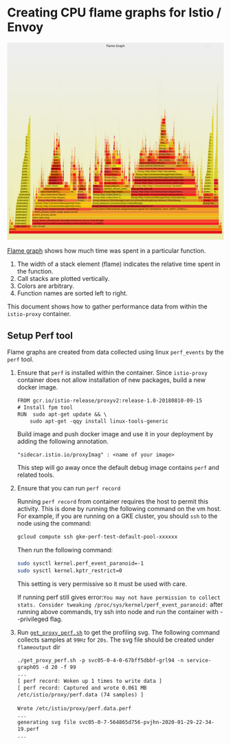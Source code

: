 # Creating CPU flame graphs for Istio / Envoy

![example](example_flame_graph/example_flagmegraph.svg)

[Flame graph](http://www.brendangregg.com/perf.html#FlameGraphs) shows how much time was spent in a particular function.
1. The width of a stack element (flame) indicates the relative time spent in the function.
1. Call stacks are plotted vertically.
1. Colors are arbitrary.
1. Function names are sorted left to right.

This document shows how to gather performance data from within the `istio-proxy` container.

## Setup Perf tool

Flame graphs are created from data collected using linux `perf_events` by the `perf` tool.

1. Ensure that `perf` is installed within the container.
   Since `istio-proxy` container does not allow installation of new packages, build a new docker image.

    ```plain
    FROM gcr.io/istio-release/proxyv2:release-1.0-20180810-09-15
    # Install fpm tool
    RUN  sudo apt-get update && \
        sudo apt-get -qqy install linux-tools-generic
    ```

    Build image and push docker image and use it in your deployment by adding the following annotation.

    ```plain
    "sidecar.istio.io/proxyImag" : <name of your image>
    ```

    This step will go away once the default debug image contains `perf` and related tools.

1. Ensure that you can run `perf record`

    Running `perf record` from container requires the host to permit this activity. This is done by running the following command on the vm host.
    For example, if you are running on a GKE cluster, you should `ssh` to the node using the command:

    ```bash
    gcloud compute ssh gke-perf-test-default-pool-xxxxxx
    ```

    Then run the following command:

    ```bash
    sudo sysctl kernel.perf_event_paranoid=-1
    sudo sysctl kernel.kptr_restrict=0
    ```

    This setting is very permissive so it must be used with care.

    If running perf still gives error:```You may not have permission to collect stats. Consider tweaking /proc/sys/kernel/perf_event_paranoid:```
    after running above commands, try ssh into node and run the container with --privileged flag.

1. Run [`get_proxy_perf.sh`](get_proxy_perf.sh) to get the profiling svg. The following command collects samples at `99Hz` for `20s`. The svg file should be created under `flameoutput` dir

    ```plain
    ./get_proxy_perf.sh -p svc05-0-4-0-67bff5dbbf-grl94 -n service-graph05 -d 20 -f 99
    ...
    [ perf record: Woken up 1 times to write data ]
    [ perf record: Captured and wrote 0.061 MB /etc/istio/proxy/perf.data (74 samples) ]

    Wrote /etc/istio/proxy/perf.data.perf
    ...
    generating svg file svc05-0-7-564865d756-pvjhn-2020-01-29-22-34-19.perf
    ...
    ```
